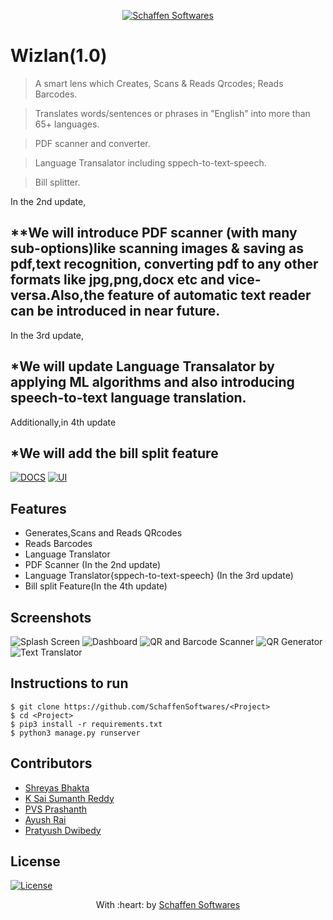 <p align="center"><a href="https://www.schaffensofts.com" target="_blank"><img src="https://i.postimg.cc/ZRBk4xZs/logo.png" title="Schaffen Softwares" alt="Schaffen Softwares"></a>
</p>

# Wizlan(1.0)

>A smart lens which Creates, Scans & Reads Qrcodes; Reads Barcodes.

>Translates words/sentences or phrases in "English" into more than 65+ languages.

>PDF scanner and converter.

>Language Transalator including sppech-to-text-speech.

>Bill splitter.



In the 2nd update,

**We will introduce PDF scanner (with many sub-options)like scanning images & saving as pdf,text recognition, converting pdf to any other formats like jpg,png,docx etc and vice-versa.Also,the feature of automatic text reader can be introduced in near future.
-----

In the 3rd update,

*We will update Language Transalator by applying ML algorithms and also introducing speech-to-text language translation.
-----
Additionally,in 4th update

*We will add the bill split feature
---
[![DOCS](https://img.shields.io/badge/Documentation-see%20docs-green?style=flat-square&logo=appveyor)](INSERT_LINK_FOR_DOCS_HERE) 
  [![UI ](https://img.shields.io/badge/User%20Interface-Link%20to%20UI-orange?style=flat-square&logo=appveyor)](https://github.com/Schaffen-Softwares/Wizlan-Frontend)

## Features
- Generates,Scans and Reads QRcodes
- Reads Barcodes
- Language Translator
- PDF Scanner (In the 2nd update)
- Language Translator{sppech-to-text-speech} (In the 3rd update)
- Bill split Feature(In the 4th update)

## Screenshots
<img src="https://i.postimg.cc/mrrKS7g7/splashscreen.jpg" alt="Splash Screen">
<img src="https://i.postimg.cc/28mcwnH3/dashboard.jpg" alt="Dashboard">
<img src="https://i.postimg.cc/WzsGMw2v/qrscanner.jpg" alt="QR and Barcode Scanner">
<img src="https://i.postimg.cc/QCMB848H/qrgenerator.jpg" alt="QR Generator">
<img src="https://i.postimg.cc/kGZ5n7Yp/translator.jpg" alt="Text Translator">

## Instructions to run
```
$ git clone https://github.com/SchaffenSoftwares/<Project>
$ cd <Project>
$ pip3 install -r requirements.txt
$ python3 manage.py runserver
```

## Contributors
- <a href="https://github.com/shreyasbhakta">Shreyas Bhakta</a>
- <a href="https://github.com/sumanth-14">K Sai Sumanth Reddy</a>
- <a href="https://github.com/pvs156">PVS Prashanth</a>
- <a href="https://github.com/15Ayush">Ayush Rai</a>
- <a href="https://github.com/pratyusa98">Pratyush Dwibedy</a>

## License
[![License](http://img.shields.io/:license-mit-blue.svg?style=flat-square)](http://badges.mit-license.org)

<p align="center">
	With :heart: by <a href="https://www.schaffensofts.com" target="_blank">Schaffen Softwares</a>
</p>
